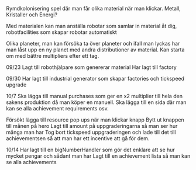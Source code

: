 Rymdkolonisering spel där man får olika material när man klickar.
    Metall, Kristaller och Energi?

Med materialen kan man anställa robotar som samlar in material åt dig, robotfacilities som skapar robotar automatiskt

Olika planeter, man kan försöka ta över planeter och ifall man lyckas har man låst upp en ny planet med andra distributioner av material. Kan starta om med bättre multipliers efter ett tag. 



09/23
Lagt till robothjälpare som genererar material
Har lagt till factory


09/30 Har lagt till industrial generator som skapar factories och tickspeed upgrade



10/7
Ska lägga till manual purchases som ger en x2 multiplier till hela den sakens produktion då man köper en manuell.
Ska lägga till en sida där man kan se alla achievement requirements osv. 

Försökt lägga till resource pop ups när man klickar knapp
Bytt ut knappen till månen på hero
Lagt till amount på uppgraderingarna så man ser hur många man har 
Tog bort tickspeed uppgraderingen och lade till det till achievementsen så att man har ett incentive att gå för dem.

10/14 
Har lagt till en bigNumberHandler som gör det enklare att se hur mycket pengar och sådant man har
Lagt till en achievement lista så man kan se alla achievements